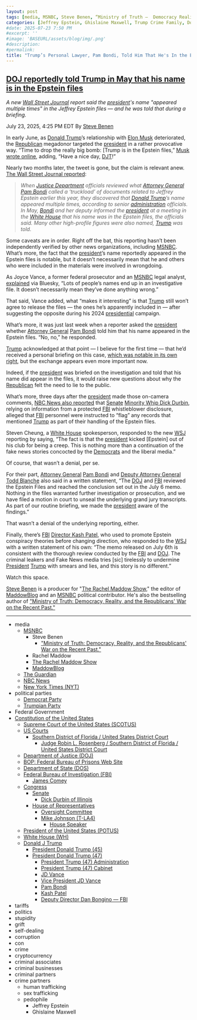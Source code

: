 ```yaml
---
layout: post
tags: [media, MSNBC, Steve Benen, “Ministry of Truth –  Democracy Reality and the Republicans’ War on the Recent Past.”, Rachel Maddow, The Rachel Maddow Show, MaddowBlog, The Guardian, NBC News, New York Times (NYT), political parties, Democrat Party, Trumpian Party, Federal Government, Constitution of the United States, Supreme Court of the United States (SCOTUS), US Courts, Southern District of Florida / United States District Court, Judge Robin L. Rosenberg / Southern District of Florida / United States District Court, Department of Justice (DOJ), BOP –  Federal Bureau of Prisons Web Site, Department of State (DOS), Federal Bureau of Investigation (FBI), James Comey, Congress, Senate, Dick Durbin of Illinois, House of Representatives, Oversight Committee, Mike Johnson (T-LA4), House Speaker, President of the United States (POTUS), White House (WH), Donald J Trump, President Donald Trump (45), President Donald Trump (47), President Trump (47) Administration, President Trump (47) Cabinet, JD Vance, Vice President JD Vance, Pam Bondi, Kash Patel, Deputy Director Dan Bongino — FBI, tariffs, politics, stupidity, grift, self-dealing, corruption, con, crime, cryptocurrency, criminal associates, criminal businesses, criminal partners, crime partners, human trafficking, sex trafficking, pedophile, Jeffrey Epstein, Ghislaine Maxwell]
categories: [Jeffrey Epstein, Ghislaine Maxwell, Trump Crime Family, Donald Trump]
#date: 2025-07-23 7:50 PM
#excerpt: ''
#image: 'BASEURL/assets/blog/img/.png'
#description:
#permalink:
title: "Trump’s Personal Lawyer, Pam Bondi, Told Him That He's In the Epstein Files"
---
```



## [DOJ reportedly told Trump in May that his name is in the Epstein files](https://www.msnbc.com/rachel-maddow-show/maddowblog/doj-reportedly-told-trump-may-name-epstein-files-rcna220630)

*A new [Wall Street Journal](https://www.wsj.com/) report said the [president](https://www.whitehouse.gov/)'s name "appeared multiple times" in the Jeffrey Epstein files — and he was told that during a briefing.*

July 23, 2025, 4:25 PM EDT
By [Steve Benen](https://www.msnbc.com/author/steve-benen-ncpn433601)

In early June, as [Donald Trump](https://www.donaldjtrump.com/)’s relationship with [Elon Musk](https://ir.tesla.com/corporate/) deteriorated, the [Republican](https://www.gop.com/) megadonor targeted the [president](https://www.whitehouse.gov/) in a rather provocative way. “Time to drop the really big bomb: [Trump is in the Epstein files,” [Musk wrote online](https://www.msnbc.com/rachel-maddow-show/maddowblog/elon-musk-trump-derangement-syndrome-rcna211232), adding, “Have a nice day, [DJT](https://www.donaldjtrump.com/)!”

Nearly two months later, the tweet is gone, but the claim is relevant anew. [The Wall Street Journal reported](https://www.wsj.com/politics/justice-department-told-trump-name-in-epstein-files-727a8038):

> *When [Justice Department](https://www.justice.gov/) officials reviewed what [Attorney General](https://www.justice.gov/) [Pam Bondi](https://www.justice.gov/ag/staff-profile/meet-attorney-general/) called a ‘truckload’ of documents related to Jeffrey Epstein earlier this year, they discovered that [Donald Trump](https://www.donaldjtrump.com/)’s name appeared multiple times, according to senior [administration](https://www.whitehouse.gov/administration/) officials. In May, [Bondi](https://www.justice.gov/ag/staff-profile/meet-attorney-general/) and her deputy informed the [president](https://www.whitehouse.gov/) at a meeting in the [White House](https://www.whitehouse.gov/) that his name was in the Epstein files, the officials said. Many other high-profile figures were also named, [Trump](https://www.donaldjtrump.com/) was told.*

Some caveats are in order. Right off the bat, this reporting hasn’t been independently verified by other news organizations, including [MSNBC](https://www.msnbc.com/). What’s more, the fact that the [president](https://www.whitehouse.gov/)’s name reportedly appeared in the Epstein files is notable, but it doesn’t necessarily mean that he and others who were included in the materials were involved in wrongdoing.

As Joyce Vance, a former federal prosecutor and an [MSNBC](https://www.msnbc.com/) legal analyst, [explained](https://bsky.app/profile/joycewhitevance.bsky.social/post/3lunqstrdd22d) via Bluesky, “Lots of people’s names end up in an investigative file. It doesn’t necessarily mean they’ve done anything wrong.”

That said, Vance added, what “makes it interesting” is that [Trump](https://www.donaldjtrump.com/) still won’t agree to release the files — the ones he’s apparently included in — after suggesting the opposite during his 2024 [presidential](https://www.whitehouse.gov/) campaign.

What’s more, it was just last week when a reporter asked the [president](https://www.whitehouse.gov/) whether [Attorney General](https://www.justice.gov/) [Pam Bondi](https://www.justice.gov/ag/staff-profile/meet-attorney-general/) told him that his name appeared in the Epstein files. “No, no,” he responded.

[Trump](https://www.donaldjtrump.com/) acknowledged at that point — I believe for the first time — that he’d received a personal briefing on this case, [which was notable in its own right](https://www.msnbc.com/rachel-maddow-show/maddowblog/jeffrey-epstein-files-trump-pam-bondi-briefing-rcna218948), but the exchange appears even more important now.

Indeed, if the [president](https://www.whitehouse.gov/) was briefed on the investigation and told that his name did appear in the files, it would raise new questions about why the [Republican](https://www.gop.com/) felt the need to lie to the public.

What’s more, three days after the [president](https://www.whitehouse.gov/) made those on-camera comments, [NBC News also reported](https://www.nbcnews.com/politics/congress/fbi-personnel-jeffrey-epstein-files-mentioning-trump-dick-durbin-says-rcna219699) that [Senate](https://www.senate.gov/) [Minority Whip Dick Durbin](https://www.durbin.senate.gov/), relying on information from a protected [FBI](https://www.fbi.gov/) whistleblower disclosure, alleged that [FBI](https://www.fbi.gov/) personnel were instructed to “flag” any records that mentioned [Trump](https://www.donaldjtrump.com/) as part of their handling of the Epstein files.

Steven Cheung, a [White House](https://www.whitehouse.gov/) spokesperson, responded to the new [WSJ](https://www.wsj.com/) reporting by saying, “The fact is that the [president](https://www.whitehouse.gov/) kicked [Epstein] out of his club for being a creep. This is nothing more than a continuation of the fake news stories concocted by the [Democrats](https://www.democrats.org/) and the liberal media.”

Of course, that wasn’t a denial, per se.

For their part, [Attorney General](https://www.justice.gov/) [Pam Bondi](https://www.justice.gov/ag/staff-profile/meet-attorney-general/) and [Deputy Attorney General Todd Blanche](https://www.justice.gov/) also said in a written statement, “The [DOJ](https://www.justice.gov/) and [FBI](https://www.fbi.gov/) reviewed the Epstein Files and reached the conclusion set out in the July 6 memo. Nothing in the files warranted further investigation or prosecution, and we have filed a motion in court to unseal the underlying grand jury transcripts. As part of our routine briefing, we made the [president](https://www.whitehouse.gov/) aware of the findings.”

That wasn’t a denial of the underlying reporting, either.

Finally, there’s [FBI](https://www.fbi.gov/) [Director Kash Patel](https://www.fbi.gov/about/leadership-and-structure/director-patel), who used to promote Epstein conspiracy theories before changing direction, who responded to the [WSJ](https://www.wsj.com/) with a written statement of his own: “The memo released on July 6th is consistent with the thorough review conducted by the [FBI](https://www.fbi.gov/) and [DOJ](https://www.justice.gov/). The criminal leakers and Fake News media tries [sic] tirelessly to undermine [President](https://www.whitehouse.gov/) [Trump](https://www.donaldjtrump.com/) with smears and lies, and this story is no different.”

Watch this space.

[Steve Benen](https://www.msnbc.com/author/steve-benen-ncpn433601) is a producer for "[The Rachel Maddow Show](https://www.msnbc.com/rachel-maddow-show)," the editor of [MaddowBlog](https://www.msnbc.com/rachel-maddow-show) and an [MSNBC](https://www.msnbc.com/) political contributor. He's also the bestselling author of ["Ministry of Truth: Democracy, Reality, and the Republicans' War on the Recent Past."](https://www.harpercollins.com/products/ministry-of-truth-steve-benen)

----
- media
    - [MSNBC](https://www.msnbc.com/)
        - Steve Benen
            - ["Ministry of Truth: Democracy, Reality, and the Republicans' War on the Recent Past."](https://www.harpercollins.com/products/ministry-of-truth-steve-benen)
        - Rachel Maddow 
        - [The Rachel Maddow Show](https://www.msnbc.com/rachel-maddow-show)
        - [MaddowBlog](https://www.msnbc.com/rachel-maddow-show) 
    - [The Guardian](https://www.theguardian.com/)
    - [NBC News](https://www.nbcnews.com/)
    - [New York Times (NYT)](https://www.nytimes.com/)
- political parties
    - [Democrat Party](https://www.democrats.org/)
    - [Trumpian Party](https://www.gop.com/)
- Federal Government 
- [Constitution of the United States](https://constitution.congress.gov/)
    - [Supreme Court of the United States (SCOTUS)](https://www.supremecourt.gov/)
    - [US Courts](https://www.uscourts.gov/)
        - [Southern District of Florida / United States District Court](https://www.flsd.uscourts.gov/content/judge-robin-l-rosenberg)
            - [Judge Robin L. Rosenberg / Southern District of Florida / United States District Court](https://www.flsd.uscourts.gov/content/judge-robin-l-rosenberg)
    - [Department of Justice (DOJ)](https://www.justice.gov/)
    - [BOP: Federal Bureau of Prisons Web Site](https://www.bop.gov/)
    - [Department of State (DOS)](https://www.state.gov/)
    - [Federal Bureau of Investigation (FBI)](https://www.fbi.gov/)
        - [James Comey](https://www.fbi.gov/history/directors/james-b-comey)
    - [Congress](https://www.congress.gov/)
        - [Senate](https://www.senate.gov/)
            - [Dick Durbin of Illinois](https://www.durbin.senate.gov/)
        - [House of Representatives](https://www.house.gov/)
            - [Oversight Committee](https://oversight.house.gov/)
            - [Mike Johnson (T-LA4)](https://mikejohnson.house.gov/)
                - [House Speaker](https://www.speaker.gov/) 
    - [President of the United States (POTUS)](https://www.whitehouse.gov/)
    - [White House (WH)](https://www.whitehouse.gov/)
    - [Donald J Trump](https://www.donaldjtrump.com/)
        - [President Donald Trump (45)](https://trumpwhitehouse.archives.gov/)
        - [President Donald Trump (47)](https://www.whitehouse.gov/administration/donald-j-trump/)
            - [President Trump (47) Administration](https://www.whitehouse.gov/administration/)
            - [President Trump (47) Cabinet](https://www.whitehouse.gov/administration/the-cabinet/)
            - [JD Vance](https://www.linkedin.com/in/jd-vance-770a9047/)
            - [Vice President JD Vance](https://www.whitehouse.gov/administration/jd-vance/)
            - [Pam Bondi](https://www.justice.gov/ag/staff-profile/meet-attorney-general)
            - [Kash Patel](https://www.fbi.gov/about/leadership-and-structure/director-patel)
            - [Deputy Director Dan Bongino — FBI](https://www.fbi.gov/about/leadership-and-structure/deputy-director-dan-bongino)
- tariffs
- politics
- stupidity
- grift
- self-dealing
- corruption
- con
- crime
- cryptocurrency 
- criminal associates
- criminal businesses
- criminal partners
- crime partners
    - human trafficking 
    - sex trafficking 
    - pedophile 
        - Jeffrey Epstein 
        - Ghislaine Maxwell
